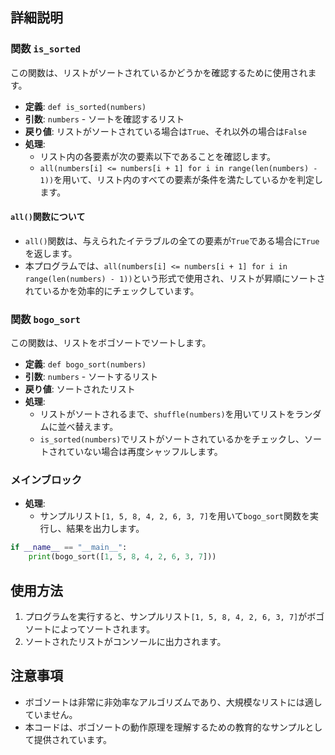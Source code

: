 ## 詳細説明

### 関数 `is_sorted`

この関数は、リストがソートされているかどうかを確認するために使用されます。

- **定義**: `def is_sorted(numbers)`
- **引数**: `numbers` - ソートを確認するリスト
- **戻り値**: リストがソートされている場合は`True`、それ以外の場合は`False`
- **処理**:
  - リスト内の各要素が次の要素以下であることを確認します。
  - `all(numbers[i] <= numbers[i + 1] for i in range(len(numbers) - 1))`を用いて、リスト内のすべての要素が条件を満たしているかを判定します。

#### `all()`関数について

- `all()`関数は、与えられたイテラブルの全ての要素が`True`である場合に`True`を返します。
- 本プログラムでは、`all(numbers[i] <= numbers[i + 1] for i in range(len(numbers) - 1))`という形式で使用され、リストが昇順にソートされているかを効率的にチェックしています。

### 関数 `bogo_sort`

この関数は、リストをボゴソートでソートします。

- **定義**: `def bogo_sort(numbers)`
- **引数**: `numbers` - ソートするリスト
- **戻り値**: ソートされたリスト
- **処理**:
  - リストがソートされるまで、`shuffle(numbers)`を用いてリストをランダムに並べ替えます。
  - `is_sorted(numbers)`でリストがソートされているかをチェックし、ソートされていない場合は再度シャッフルします。

### メインブロック

- **処理**:
  - サンプルリスト`[1, 5, 8, 4, 2, 6, 3, 7]`を用いて`bogo_sort`関数を実行し、結果を出力します。

```python
if __name__ == "__main__":
    print(bogo_sort([1, 5, 8, 4, 2, 6, 3, 7]))
```

## 使用方法

1. プログラムを実行すると、サンプルリスト`[1, 5, 8, 4, 2, 6, 3, 7]`がボゴソートによってソートされます。
2. ソートされたリストがコンソールに出力されます。

## 注意事項

- ボゴソートは非常に非効率なアルゴリズムであり、大規模なリストには適していません。
- 本コードは、ボゴソートの動作原理を理解するための教育的なサンプルとして提供されています。

